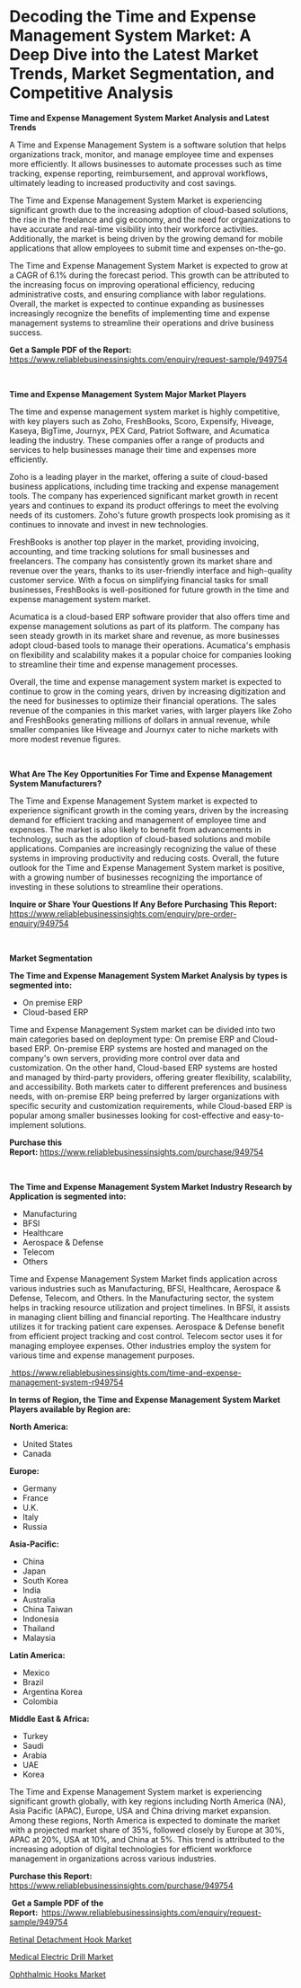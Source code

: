 <p><h1>Decoding the Time and Expense Management System Market: A Deep Dive into the Latest Market Trends, Market Segmentation, and Competitive Analysis</h1></p><p><strong>Time and Expense Management System Market Analysis and Latest Trends</strong></p>
<p><p>A Time and Expense Management System is a software solution that helps organizations track, monitor, and manage employee time and expenses more efficiently. It allows businesses to automate processes such as time tracking, expense reporting, reimbursement, and approval workflows, ultimately leading to increased productivity and cost savings.</p><p>The Time and Expense Management System Market is experiencing significant growth due to the increasing adoption of cloud-based solutions, the rise in the freelance and gig economy, and the need for organizations to have accurate and real-time visibility into their workforce activities. Additionally, the market is being driven by the growing demand for mobile applications that allow employees to submit time and expenses on-the-go.</p><p>The Time and Expense Management System Market is expected to grow at a CAGR of 6.1% during the forecast period. This growth can be attributed to the increasing focus on improving operational efficiency, reducing administrative costs, and ensuring compliance with labor regulations. Overall, the market is expected to continue expanding as businesses increasingly recognize the benefits of implementing time and expense management systems to streamline their operations and drive business success.</p></p>
<p><strong>Get a Sample PDF of the Report:&nbsp;</strong> <a href="https://www.reliablebusinessinsights.com/enquiry/request-sample/949754">https://www.reliablebusinessinsights.com/enquiry/request-sample/949754</a></p>
<p>&nbsp;</p>
<p><strong>Time and Expense Management System Major Market Players</strong></p>
<p><p>The time and expense management system market is highly competitive, with key players such as Zoho, FreshBooks, Scoro, Expensify, Hiveage, Kaseya, BigTime, Journyx, PEX Card, Patriot Software, and Acumatica leading the industry. These companies offer a range of products and services to help businesses manage their time and expenses more efficiently.</p><p>Zoho is a leading player in the market, offering a suite of cloud-based business applications, including time tracking and expense management tools. The company has experienced significant market growth in recent years and continues to expand its product offerings to meet the evolving needs of its customers. Zoho's future growth prospects look promising as it continues to innovate and invest in new technologies.</p><p>FreshBooks is another top player in the market, providing invoicing, accounting, and time tracking solutions for small businesses and freelancers. The company has consistently grown its market share and revenue over the years, thanks to its user-friendly interface and high-quality customer service. With a focus on simplifying financial tasks for small businesses, FreshBooks is well-positioned for future growth in the time and expense management system market.</p><p>Acumatica is a cloud-based ERP software provider that also offers time and expense management solutions as part of its platform. The company has seen steady growth in its market share and revenue, as more businesses adopt cloud-based tools to manage their operations. Acumatica's emphasis on flexibility and scalability makes it a popular choice for companies looking to streamline their time and expense management processes.</p><p>Overall, the time and expense management system market is expected to continue to grow in the coming years, driven by increasing digitization and the need for businesses to optimize their financial operations. The sales revenue of the companies in this market varies, with larger players like Zoho and FreshBooks generating millions of dollars in annual revenue, while smaller companies like Hiveage and Journyx cater to niche markets with more modest revenue figures.</p></p>
<p>&nbsp;</p>
<p><strong>What Are The Key Opportunities For Time and Expense Management System Manufacturers?</strong></p>
<p><p>The Time and Expense Management System market is expected to experience significant growth in the coming years, driven by the increasing demand for efficient tracking and management of employee time and expenses. The market is also likely to benefit from advancements in technology, such as the adoption of cloud-based solutions and mobile applications. Companies are increasingly recognizing the value of these systems in improving productivity and reducing costs. Overall, the future outlook for the Time and Expense Management System market is positive, with a growing number of businesses recognizing the importance of investing in these solutions to streamline their operations.</p></p>
<p><strong>Inquire or Share Your Questions If Any Before Purchasing This Report:</strong> <a href="https://www.reliablebusinessinsights.com/enquiry/pre-order-enquiry/949754">https://www.reliablebusinessinsights.com/enquiry/pre-order-enquiry/949754</a></p>
<p>&nbsp;</p>
<p><strong>Market Segmentation</strong></p>
<p><strong>The Time and Expense Management System Market Analysis by types is segmented into:</strong></p>
<p><ul><li>On premise ERP</li><li>Cloud-based ERP</li></ul></p>
<p><p>Time and Expense Management System market can be divided into two main categories based on deployment type: On premise ERP and Cloud-based ERP. On-premise ERP systems are hosted and managed on the company's own servers, providing more control over data and customization. On the other hand, Cloud-based ERP systems are hosted and managed by third-party providers, offering greater flexibility, scalability, and accessibility. Both markets cater to different preferences and business needs, with on-premise ERP being preferred by larger organizations with specific security and customization requirements, while Cloud-based ERP is popular among smaller businesses looking for cost-effective and easy-to-implement solutions.</p></p>
<p><strong>Purchase this Report:&nbsp;</strong><a href="https://www.reliablebusinessinsights.com/purchase/949754">https://www.reliablebusinessinsights.com/purchase/949754</a></p>
<p>&nbsp;</p>
<p><strong>The Time and Expense Management System Market Industry Research by Application is segmented into:</strong></p>
<p><ul><li>Manufacturing</li><li>BFSI</li><li>Healthcare</li><li>Aerospace & Defense</li><li>Telecom</li><li>Others</li></ul></p>
<p><p>Time and Expense Management System Market finds application across various industries such as Manufacturing, BFSI, Healthcare, Aerospace & Defense, Telecom, and Others. In the Manufacturing sector, the system helps in tracking resource utilization and project timelines. In BFSI, it assists in managing client billing and financial reporting. The Healthcare industry utilizes it for tracking patient care expenses. Aerospace & Defense benefit from efficient project tracking and cost control. Telecom sector uses it for managing employee expenses. Other industries employ the system for various time and expense management purposes.</p></p>
<p><a href="https://www.reliablebusinessinsights.com/time-and-expense-management-system-r949754">&nbsp;https://www.reliablebusinessinsights.com/time-and-expense-management-system-r949754</a></p>
<p><strong>In terms of Region, the Time and Expense Management System Market Players available by Region are:</strong></p>
<p>
    <p> <strong> North America: </strong>
        <ul>
            <li>United States</li>
            <li>Canada</li>
        </ul>
        </p> 
    <p> <strong> Europe: </strong>
        <ul>
            <li>Germany</li>
            <li>France</li>
            <li>U.K.</li>
            <li>Italy</li>
            <li>Russia</li>
        </ul>
        </p> 
    <p> <strong> Asia-Pacific: </strong>
        <ul>
            <li>China</li>
            <li>Japan</li>
            <li>South Korea</li>
            <li>India</li>
            <li>Australia</li>
            <li>China Taiwan</li>
            <li>Indonesia</li>
            <li>Thailand</li>
            <li>Malaysia</li>
        </ul>
        </p> 
    <p> <strong> Latin America: </strong>
        <ul>
            <li>Mexico</li>
            <li>Brazil</li>
            <li>Argentina Korea</li>
            <li>Colombia</li>
        </ul>
        </p> 
    <p> <strong> Middle East & Africa: </strong>
        <ul>
            <li>Turkey</li>
            <li>Saudi</li>
            <li>Arabia</li>
            <li>UAE</li>
            <li>Korea</li>
        </ul>
    </p>
    </p>
<p><p>The Time and Expense Management System market is experiencing significant growth globally, with key regions including North America (NA), Asia Pacific (APAC), Europe, USA and China driving market expansion. Among these regions, North America is expected to dominate the market with a projected market share of 35%, followed closely by Europe at 30%, APAC at 20%, USA at 10%, and China at 5%. This trend is attributed to the increasing adoption of digital technologies for efficient workforce management in organizations across various industries.</p></p>
<p><strong>Purchase this Report: </strong><a href="https://www.reliablebusinessinsights.com/purchase/949754">https://www.reliablebusinessinsights.com/purchase/949754</a></p>
<p>&nbsp;<strong>Get a Sample PDF of the Report:&nbsp;&nbsp;</strong><a href="https://www.reliablebusinessinsights.com/enquiry/request-sample/949754">https://www.reliablebusinessinsights.com/enquiry/request-sample/949754</a></p>
<p><strong></strong></p>
<p><p><a href="https://github.com/crlaem461/Market-Research-Report-List-1/blob/main/retinal-detachment-hook-market.md">Retinal Detachment Hook Market</a></p><p><a href="https://github.com/ikahanika44/Market-Research-Report-List-1/blob/main/medical-electric-drill-market.md">Medical Electric Drill Market</a></p><p><a href="https://github.com/refatkhan11277/Market-Research-Report-List-1/blob/main/ophthalmic-hooks-market.md">Ophthalmic Hooks Market</a></p></p>